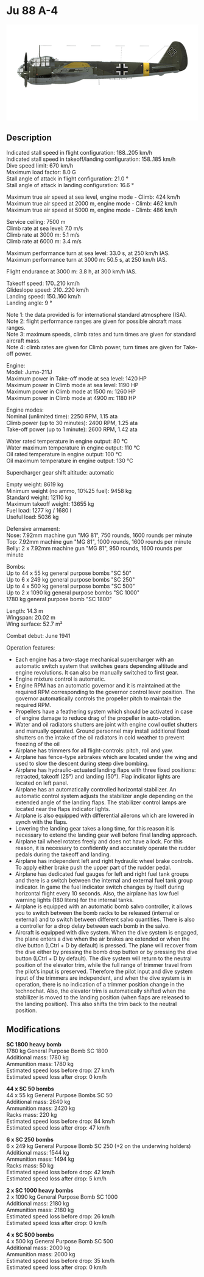# Ju 88 A-4

![ju88a4](../images/planes/ju88a4.png)

## Description

Indicated stall speed in flight configuration: 188..205 km/h  
Indicated stall speed in takeoff/landing configuration: 158..185 km/h  
Dive speed limit: 670 km/h  
Maximum load factor: 8.0 G  
Stall angle of attack in flight configuration: 21.0 °  
Stall angle of attack in landing configuration: 16.6 °  
  
Maximum true air speed at sea level, engine mode - Climb: 424 km/h  
Maximum true air speed at 2000 m, engine mode - Climb: 462 km/h  
Maximum true air speed at 5000 m, engine mode - Climb: 486 km/h  
  
Service ceiling: 7500 m  
Climb rate at sea level: 7.0 m/s  
Climb rate at 3000 m: 5.1 m/s  
Climb rate at 6000 m: 3.4 m/s  
  
Maximum performance turn at sea level: 33.0 s, at 250 km/h IAS.  
Maximum performance turn at 3000 m: 50.5 s, at 250 km/h IAS.  
  
Flight endurance at 3000 m: 3.8 h, at 300 km/h IAS.  
  
Takeoff speed: 170..210 km/h  
Glideslope speed: 210..220 km/h  
Landing speed: 150..160 km/h  
Landing angle: 9 °  
  
Note 1: the data provided is for international standard atmosphere (ISA).  
Note 2: flight performance ranges are given for possible aircraft mass ranges.  
Note 3: maximum speeds, climb rates and turn times are given for standard aircraft mass.  
Note 4: climb rates are given for Climb power, turn times are given for Take-off power.  
  
Engine:  
Model: Jumo-211J  
Maximum power in Take-off mode at sea level: 1420 HP  
Maximum power in Climb mode at sea level: 1190 HP  
Maximum power in Climb mode at 1500 m: 1260 HP  
Maximum power in Climb mode at 4900 m: 1180 HP  
  
Engine modes:  
Nominal (unlimited time): 2250 RPM, 1.15 ata  
Climb power (up to 30 minutes): 2400 RPM, 1.25 ata  
Take-off power (up to 1 minute): 2600 RPM, 1.42 ata  
  
Water rated temperature in engine output: 80 °C  
Water maximum temperature in engine output: 110 °C  
Oil rated temperature in engine output: 100 °C  
Oil maximum temperature in engine output: 130 °C  
  
Supercharger gear shift altitude: automatic   
  
Empty weight: 8619 kg  
Minimum weight (no ammo, 10%25 fuel): 9458 kg  
Standard weight: 12110 kg  
Maximum takeoff weight: 13655 kg  
Fuel load: 1277 kg / 1680 l  
Useful load: 5036 kg  
  
Defensive armament:  
Nose: 7.92mm machine gun "MG 81", 750 rounds, 1600 rounds per minute  
Top: 7.92mm machine gun "MG 81", 1000 rounds, 1600 rounds per minute  
Belly: 2 x 7.92mm machine gun "MG 81", 950 rounds, 1600 rounds per minute  
  
Bombs:  
Up to 44 x 55 kg general purpose bombs "SC 50"  
Up to 6 x 249 kg general purpose bombs "SC 250"  
Up to 4 x 500 kg general purpose bombs "SC 500"  
Up to 2 x 1090 kg general purpose bombs "SC 1000"  
1780 kg general purpose bomb "SC 1800"  
  
Length: 14.3 m  
Wingspan: 20.02 m  
Wing surface: 52.7 m²  
  
Combat debut: June 1941  
  
Operation features:  
- Each engine has a two-stage mechanical supercharger with an automatic switch system that switches gears depending altitude and engine revolutions. It can also be manually switched to first gear.  
- Engine mixture control is automatic.  
- Engine RPM has an automatic governor and it is maintained at the required RPM corresponding to the governor control lever position. The governor automatically controls the propeller pitch to maintain the required RPM.  
- Propellers have a feathering system which should be activated in case of engine damage to reduce drag of the propeller in auto-rotation.  
- Water and oil radiators shutters are joint with engine cowl outlet shutters and manually operated. Ground personnel may install additional fixed shutters on the intake of the oil radiators in cold weather to prevent freezing of the oil  
- Airplane has trimmers for all flight-controls: pitch, roll and yaw.  
- Airplane has fence-type airbrakes which are located under the wing and used to slow the descent during steep dive bombing.  
- Airplane has hydraulic-actuated landing flaps with three fixed positions: retracted, takeoff (25°) and landing (50°). Flap indicator lights are located on left panel.  
- Airplane has an automatically controlled horizontal stabilizer. An automatic control system adjusts the stabilizer angle depending on the extended angle of the landing flaps. The stabilizer control lamps are located near the flaps indicator lights.  
- Airplane is also equipped with differential ailerons which are lowered in synch with the flaps.  
- Lowering the landing gear takes a long time, for this reason it is necessary to extend the landing gear well before final landing approach.  
- Airplane tail wheel rotates freely and does not have a lock. For this reason, it is necessary to confidently and accurately operate the rudder pedals during the takeoff and landing.  
- Airplane has independent left and right hydraulic wheel brake controls. To apply either brake push the upper part of the rudder pedal.  
- Airplane has dedicated fuel gauges for left and right fuel tank groups and there is a switch between the internal and external fuel tank group indicator. In game the fuel indicator switch changes by itself during horizontal flight every 10 seconds. Also, the airplane has low fuel warning lights (180 liters) for the internal tanks.  
- Airplane is equipped with an automatic bomb salvo controller, it allows you to switch between the bomb racks to be released (internal or external) and to switch between different salvo quantities. There is also a controller for a drop delay between each bomb in the salvo.  
- Aircraft is equipped with dive system. When the dive system is engaged, the plane enters a dive when the air brakes are extended or when the dive button (LCtrl + D by default) is pressed. The plane will recover from the dive either by pressing the bomb drop button or by pressing the dive button (LCtrl + D by default). The dive system will return to the neutral position of the elevator trim, while the full range of trimmer travel from the pilot’s input is preserved. Therefore the pilot input and dive system input of the trimmers are independent, and when the dive system is in operation, there is no indication of a trimmer position change in the technochat. Also, the elevator trim is automatically shifted when the stabilizer is moved to the landing position (when flaps are released to the landing position). This also shifts the trim back to the neutral position.

## Modifications

**SC 1800 heavy bomb**  
1780 kg General Purpose Bomb SC 1800  
Additional mass: 1780 kg  
Ammunition mass: 1780 kg  
Estimated speed loss before drop: 27 km/h  
Estimated speed loss after drop: 0 km/h

**44 x SC 50 bombs**  
44 x 55 kg General Purpose Bombs SC 50  
Additional mass: 2640 kg  
Ammunition mass: 2420 kg  
Racks mass: 220 kg  
Estimated speed loss before drop: 84 km/h  
Estimated speed loss after drop: 47 km/h

**6 x SC 250 bombs**  
6 x 249 kg General Purpose Bomb SC 250 (+2 on the underwing holders)  
Additional mass: 1544 kg  
Ammunition mass: 1494 kg  
Racks mass: 50 kg  
Estimated speed loss before drop: 42 km/h  
Estimated speed loss after drop: 5 km/h

**2 x SC 1000 heavy bombs**  
2 x 1090 kg General Purpose Bomb SC 1000  
Additional mass: 2180 kg  
Ammunition mass: 2180 kg  
Estimated speed loss before drop: 26 km/h  
Estimated speed loss after drop: 0 km/h

**4 x SC 500 bombs**  
4 x 500 kg General Purpose Bomb SC 500  
Additional mass: 2000 kg  
Ammunition mass: 2000 kg  
Estimated speed loss before drop: 35 km/h  
Estimated speed loss after drop: 0 km/h
